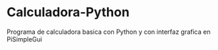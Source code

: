 # Calculadora-Python




Programa de calculadora basica con Python y con interfaz grafica en PiSimpleGui
